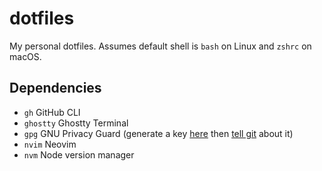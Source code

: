 # dotfiles

My personal dotfiles. Assumes default shell is `bash` on Linux and `zshrc` on macOS.

## Dependencies

- `gh` GitHub CLI
- `ghostty` Ghostty Terminal
- `gpg` GNU Privacy Guard (generate a key [here](https://docs.github.com/en/authentication/managing-commit-signature-verification/generating-a-new-gpg-key#generating-a-gpg-key) then [tell git](https://docs.github.com/en/authentication/managing-commit-signature-verification/telling-git-about-your-signing-key) about it)
- `nvim` Neovim
- `nvm` Node version manager
